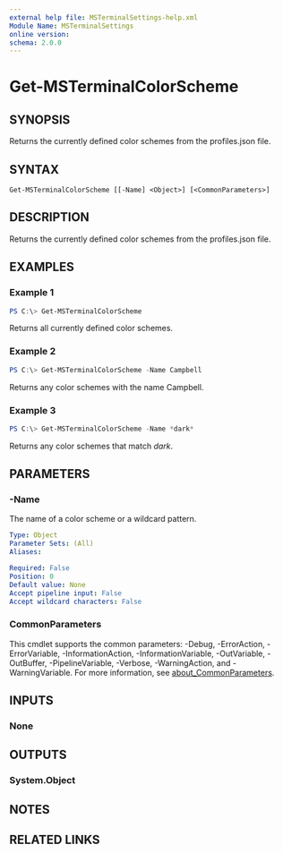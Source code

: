 ```yaml
---
external help file: MSTerminalSettings-help.xml
Module Name: MSTerminalSettings
online version:
schema: 2.0.0
---
```


# Get-MSTerminalColorScheme

## SYNOPSIS
Returns the currently defined color schemes from the profiles.json file.

## SYNTAX

```
Get-MSTerminalColorScheme [[-Name] <Object>] [<CommonParameters>]
```

## DESCRIPTION
Returns the currently defined color schemes from the profiles.json file.

## EXAMPLES

### Example 1
```powershell
PS C:\> Get-MSTerminalColorScheme
```

Returns all currently defined color schemes.

### Example 2
```powershell
PS C:\> Get-MSTerminalColorScheme -Name Campbell
```

Returns any color schemes with the name Campbell.

### Example 3
```powershell
PS C:\> Get-MSTerminalColorScheme -Name *dark*
```

Returns any color schemes that match *dark*.

## PARAMETERS

### -Name
The name of a color scheme or a wildcard pattern.

```yaml
Type: Object
Parameter Sets: (All)
Aliases:

Required: False
Position: 0
Default value: None
Accept pipeline input: False
Accept wildcard characters: False
```

### CommonParameters
This cmdlet supports the common parameters: -Debug, -ErrorAction, -ErrorVariable, -InformationAction, -InformationVariable, -OutVariable, -OutBuffer, -PipelineVariable, -Verbose, -WarningAction, and -WarningVariable. For more information, see [about_CommonParameters](http://go.microsoft.com/fwlink/?LinkID=113216).

## INPUTS

### None

## OUTPUTS

### System.Object

## NOTES

## RELATED LINKS
